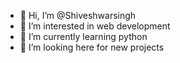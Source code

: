 - 👋 Hi, I’m @Shiveshwarsingh
- 👀 I’m interested in web development 
- 🌱 I’m currently learning python 
- 💞️ I’m looking here for new projects

<!---
Shiveshwarsingh/Shiveshwarsingh is a ✨ special ✨ repository because its `README.md` (this file) appears on your GitHub profile.
You can click the Preview link to take a look at your changes.
--->
